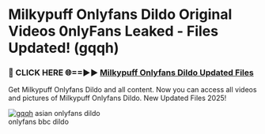 # Milkypuff Onlyfans Dildo Original Videos 0nlyFans Leaked - Files Updated! (gqqh)

<h3>🔴 CLICK HERE 🌐==►► <a href="https://tinyurl.com/3hn5wdd3" rel="nofollow">Milkypuff Onlyfans Dildo Updated Files</a></h3>

Get Milkypuff Onlyfans Dildo and all content. Now you can access all videos and pictures of Milkypuff Onlyfans Dildo. New Updated Files 2025!

[![gqqh](https://i.imgur.com/4HnBqBT.gif)](https://tinyurl.com/3hn5wdd3)
asian onlyfans dildo<br>
onlyfans bbc dildo